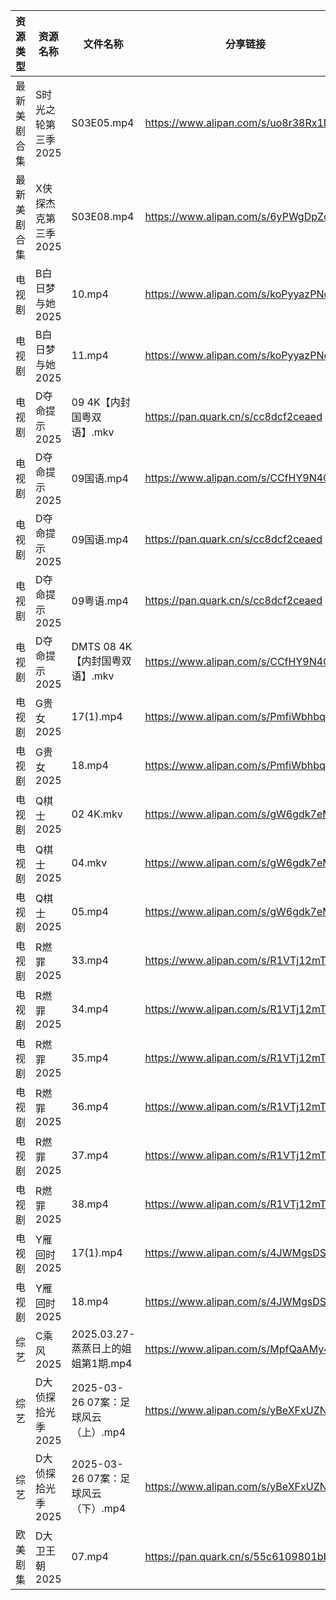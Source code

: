 | 资源类型   | 资源名称         | 文件名称                       | 分享链接                                 | 更新时间                |
| ------ | ------------ | -------------------------- | ------------------------------------ | ------------------- |
| 最新美剧合集 | S时光之轮第三季2025 | S03E05.mp4                 | https://www.alipan.com/s/uo8r38Rx1DQ | 2025-03-27 18:07:27 |
| 最新美剧合集 | X侠探杰克第三季2025 | S03E08.mp4                 | https://www.alipan.com/s/6yPWgDpZc5Z | 2025-03-27 18:07:46 |
| 电视剧    | B白日梦与她2025   | 10.mp4                     | https://www.alipan.com/s/koPyyazPNd1 | 2025-03-27 13:05:14 |
| 电视剧    | B白日梦与她2025   | 11.mp4                     | https://www.alipan.com/s/koPyyazPNd1 | 2025-03-27 13:05:14 |
| 电视剧    | D夺命提示2025    | 09 4K【内封国粤双语】.mkv          | https://pan.quark.cn/s/cc8dcf2ceaed  | 2025-03-27 21:22:28 |
| 电视剧    | D夺命提示2025    | 09国语.mp4                   | https://www.alipan.com/s/CCfHY9N4QyX | 2025-03-27 21:05:38 |
| 电视剧    | D夺命提示2025    | 09国语.mp4                   | https://pan.quark.cn/s/cc8dcf2ceaed  | 2025-03-27 21:22:36 |
| 电视剧    | D夺命提示2025    | 09粤语.mp4                   | https://pan.quark.cn/s/cc8dcf2ceaed  | 2025-03-27 21:22:32 |
| 电视剧    | D夺命提示2025    | DMTS 08 4K【内封国粤双语】.mkv     | https://www.alipan.com/s/CCfHY9N4QyX | 2025-03-27 21:05:38 |
| 电视剧    | G贵女2025      | 17(1).mp4                  | https://www.alipan.com/s/PmfiWbhbqWJ | 2025-03-27 19:05:56 |
| 电视剧    | G贵女2025      | 18.mp4                     | https://www.alipan.com/s/PmfiWbhbqWJ | 2025-03-27 19:05:56 |
| 电视剧    | Q棋士2025      | 02 4K.mkv                  | https://www.alipan.com/s/gW6gdk7eMKN | 2025-03-27 00:06:39 |
| 电视剧    | Q棋士2025      | 04.mkv                     | https://www.alipan.com/s/gW6gdk7eMKN | 2025-03-27 21:06:54 |
| 电视剧    | Q棋士2025      | 05.mp4                     | https://www.alipan.com/s/gW6gdk7eMKN | 2025-03-27 00:06:39 |
| 电视剧    | R燃罪2025      | 33.mp4                     | https://www.alipan.com/s/R1VTj12mT2c | 2025-03-27 19:07:05 |
| 电视剧    | R燃罪2025      | 34.mp4                     | https://www.alipan.com/s/R1VTj12mT2c | 2025-03-27 19:07:05 |
| 电视剧    | R燃罪2025      | 35.mp4                     | https://www.alipan.com/s/R1VTj12mT2c | 2025-03-27 19:07:05 |
| 电视剧    | R燃罪2025      | 36.mp4                     | https://www.alipan.com/s/R1VTj12mT2c | 2025-03-27 19:07:05 |
| 电视剧    | R燃罪2025      | 37.mp4                     | https://www.alipan.com/s/R1VTj12mT2c | 2025-03-27 19:07:05 |
| 电视剧    | R燃罪2025      | 38.mp4                     | https://www.alipan.com/s/R1VTj12mT2c | 2025-03-27 19:07:04 |
| 电视剧    | Y雁回时2025     | 17(1).mp4                  | https://www.alipan.com/s/4JWMgsDShyg | 2025-03-27 19:07:45 |
| 电视剧    | Y雁回时2025     | 18.mp4                     | https://www.alipan.com/s/4JWMgsDShyg | 2025-03-27 19:07:45 |
| 综艺     | C乘风2025      | 2025.03.27-蒸蒸日上的姐姐第1期.mp4  | https://www.alipan.com/s/MpfQaAMy4Ly | 2025-03-27 19:08:12 |
| 综艺     | D大侦探拾光季2025  | 2025-03-26 07案：足球风云（上）.mp4 | https://www.alipan.com/s/yBeXFxUZNbB | 2025-03-27 00:08:07 |
| 综艺     | D大侦探拾光季2025  | 2025-03-26 07案：足球风云（下）.mp4 | https://www.alipan.com/s/yBeXFxUZNbB | 2025-03-27 00:08:06 |
| 欧美剧集   | D大卫王朝2025    | 07.mp4                     | https://pan.quark.cn/s/55c6109801bb  | 2025-03-27 21:22:20 |
